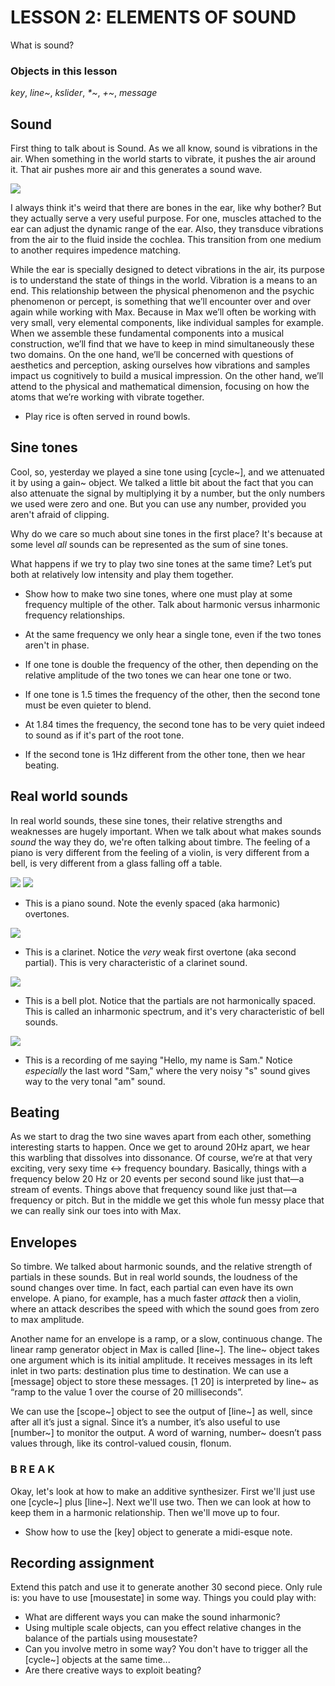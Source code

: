 # LESSON 2: ELEMENTS OF SOUND
 
What is sound?

### Objects in this lesson

*key*, *line~*, *kslider*, *\*~*, *+~*, *message*

## Sound
First thing to talk about is Sound. As we all know, sound is vibrations in the air. When something in the world starts to vibrate, it pushes the air around it. That air pushes more air and this generates a sound wave.

![](img/ear-anatomy.png)

I always think it's weird that there are bones in the ear, like why bother? But they actually serve a very useful purpose. For one, muscles attached to the ear can adjust the dynamic range of the ear. Also, they transduce vibrations from the air to the fluid inside the cochlea. This transition from one medium to another requires impedence matching.

While the ear is specially designed to detect vibrations in the air, its purpose is to understand the state of things in the world. Vibration is a means to an end. This relationship between the physical phenomenon and the psychic phenomenon or percept, is something that we’ll encounter over and over again while working with Max. Because in Max we’ll often be working with very small, very elemental components, like individual samples for example. When we assemble these fundamental components into a musical construction, we’ll find that we have to keep in mind simultaneously these two domains. On the one hand, we’ll be concerned with questions of aesthetics and perception, asking ourselves how vibrations and samples impact us cognitively to build a musical impression. On the other hand, we’ll attend to the physical and mathematical dimension, focusing on how the atoms that we’re working with vibrate together. 

- Play rice is often served in round bowls.

## Sine tones

Cool, so, yesterday we played a sine tone using [cycle~], and we attenuated it by using a gain~ object. We talked a little bit about the fact that you can also attenuate the signal by multiplying it by a number, but the only numbers we used were zero and one. But you can use any number, provided you aren't afraid of clipping.

Why do we care so much about sine tones in the first place? It's because at some level _all_ sounds can be represented as the sum of sine tones.
 
What happens if we try to play two sine tones at the same time? Let’s put both at relatively low intensity and play them together.

- Show how to make two sine tones, where one must play at some frequency multiple of the other. Talk about harmonic versus inharmonic frequency relationships.
 
- At the same frequency we only hear a single tone, even if the two tones aren't in phase.
- If one tone is double the frequency of the other, then depending on the relative amplitude of the two tones we can hear one tone or two.
- If one tone is 1.5 times the frequency of the other, then the second tone must be even quieter to blend.
- At 1.84 times the frequency, the second tone has to be very quiet indeed to sound as if it's part of the root tone.
- If the second tone is 1Hz different from the other tone, then we hear beating.

## Real world sounds

In real world sounds, these sine tones, their relative strengths and weaknesses are hugely important. When we talk about what makes sounds _sound_ the way they do, we're often talking about timbre. The feeling of a piano is very different from the feeling of a violin, is very different from a bell, is very different from a glass falling off a table.

![](img/piano-spectrum.png)
![](img/piano-spectrum-plot.png)

- This is a piano sound. Note the evenly spaced (aka harmonic) overtones.

![](img/clarinet-spectrum-plot.png)

- This is a clarinet. Notice the _very_ weak first overtone (aka second partial). This is very characteristic of a clarinet sound.

![](img/bell-spectrum-plot.png)

- This is a bell plot. Notice that the partials are not harmonically spaced. This is called an inharmonic spectrum, and it's very characteristic of bell sounds.

![](img/hello-my-name.png)

- This is a recording of me saying "Hello, my name is Sam." Notice _especially_ the last word "Sam," where the very noisy "s" sound gives way to the very tonal "am" sound.

## Beating
 
As we start to drag the two sine waves apart from each other, something interesting starts to happen. Once we get to around 20Hz apart, we hear this warbling that dissolves into dissonance. Of course, we’re at that very exciting, very sexy time <-> frequency boundary. Basically, things with a frequency below 20 Hz or 20 events per second sound like just that—a stream of events. Things above that frequency sound like just that—a frequency or pitch. But in the middle we get this whole fun messy place that we can really sink our toes into with Max.
 
## Envelopes

So timbre. We talked about harmonic sounds, and the relative strength of partials in these sounds. But in real world sounds, the loudness of the sound changes over time. In fact, each partial can even have its own envelope. A piano, for example, has a much faster _attack_ then a violin, where an attack describes the speed with which the sound goes from zero to max amplitude.
 
Another name for an envelope is a ramp, or a slow, continuous change. The linear ramp generator object in Max is called [line~]. The line~ object takes one argument which is its initial amplitude. It receives messages in its left inlet in two parts: destination plus time to destination. We can use a [message] object to store these messages. [1 20] is interpreted by line~ as “ramp to the value 1 over the course of 20 milliseconds”.
 
We can use the [scope~] object to see the output of [line~] as well, since after all it’s just a signal. Since it’s a number, it’s also useful to use [number~] to monitor the output. A word of warning, number~ doesn’t pass values through, like its control-valued cousin, flonum.
 
### B R E A K
 
Okay, let's look at how to make an additive synthesizer. First we'll just use one [cycle~] plus [line~]. Next we'll use two. Then we can look at how to keep them in a harmonic relationship. Then we'll move up to four.

- Show how to use the [key] object to generate a midi-esque note.

## Recording assignment

Extend this patch and use it to generate another 30 second piece. Only rule is: you have to use [mousestate] in some way. Things you could play with:

- What are different ways you can make the sound inharmonic?
- Using multiple scale objects, can you effect relative changes in the balance of the partials using mousestate?
- Can you involve metro in some way? You don't have to trigger all the [cycle~] objects at the same time...
- Are there creative ways to exploit beating?
